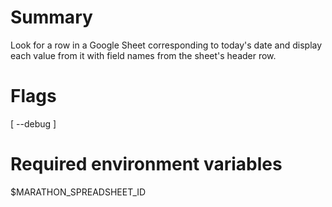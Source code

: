 # Summary
Look for a row in a Google Sheet corresponding to today's date and display each value from it with field names from the sheet's header row.

# Flags
[ --debug ]

# Required environment variables
$MARATHON_SPREADSHEET_ID
